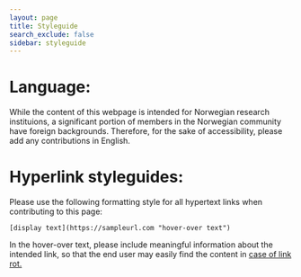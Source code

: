 ```yaml
---
layout: page
title: Styleguide
search_exclude: false
sidebar: styleguide
---
```


# Language:

While the content of this webpage is intended for Norwegian research instituions, a significant portion of members in the Norwegian community have foreign backgrounds. Therefore, for the sake of accessibility, please add any contributions in English. 

# Hyperlink styleguides:
Please use the following formatting style for all hypertext links when contributing to this page:

```
[display text](https://sampleurl.com "hover-over text")
```
In the hover-over text, please include meaningful information about the intended link, so that the end user may easily find the content in [case of link rot.](https://en.m.wikipedia.org/wiki/Link_rot# "Wikipedia artcle on web page") 
